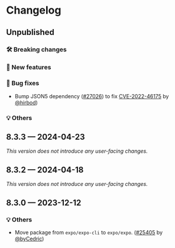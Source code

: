 # Changelog

## Unpublished

### 🛠 Breaking changes

### 🎉 New features

### 🐛 Bug fixes

- Bump JSON5 dependency ([#27026](https://github.com/expo/expo/pull/27026)) to fix [CVE-2022-46175](https://github.com/advisories/GHSA-9c47-m6qq-7p4h) by [@hirbod](https://github.com/hirbod))

### 💡 Others

## 8.3.3 — 2024-04-23

_This version does not introduce any user-facing changes._

## 8.3.2 — 2024-04-18

_This version does not introduce any user-facing changes._

## 8.3.0 — 2023-12-12

### 💡 Others

- Move package from `expo/expo-cli` to `expo/expo`. ([#25405](https://github.com/expo/expo/pull/25405) by [@byCedric](https://github.com/byCedric))
